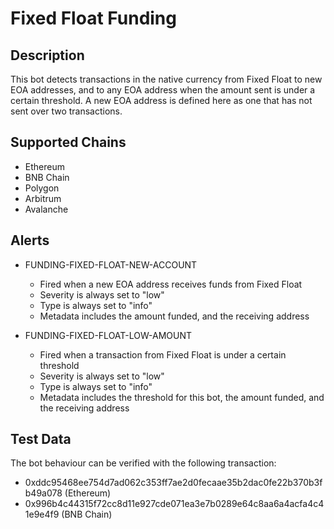 # Fixed Float Funding

## Description

This bot detects transactions in the native currency from Fixed Float to new EOA addresses, and to any EOA address when the amount sent is under a certain threshold. A new EOA address is defined here as one that has not sent over two transactions.

## Supported Chains

- Ethereum
- BNB Chain
- Polygon
- Arbitrum
- Avalanche

## Alerts

- FUNDING-FIXED-FLOAT-NEW-ACCOUNT

  - Fired when a new EOA address receives funds from Fixed Float
  - Severity is always set to "low"
  - Type is always set to "info"
  - Metadata includes the amount funded, and the receiving address

- FUNDING-FIXED-FLOAT-LOW-AMOUNT
  - Fired when a transaction from Fixed Float is under a certain threshold
  - Severity is always set to "low"
  - Type is always set to "info"
  - Metadata includes the threshold for this bot, the amount funded, and the receiving address

## Test Data

The bot behaviour can be verified with the following transaction:

- 0xddc95468ee754d7ad062c353ff7ae2d0fecaae35b2dac0fe22b370b3fb49a078 (Ethereum)
- 0x996b4c44315f72cc8d11e927cde071ea3e7b0289e64c8aa6a4acfa4c41e9e4f9 (BNB Chain)
